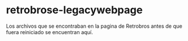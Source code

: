 # retrobrose-legacywebpage
Los archivos que se encontraban en la pagina de Retrobros antes de que fuera reiniciado se encuentran aquí.

